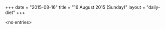 +++
date = "2015-08-16"
title = "16 August 2015 (Sunday)"
layout = "daily-diet"
+++


\<no entries\>
